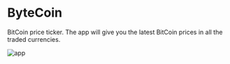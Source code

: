 # ByteCoin
BitCoin price ticker. The app will give you the latest BitCoin prices in all the traded currencies.

![app](https://user-images.githubusercontent.com/112546397/200270677-7c7eb08f-59a8-4207-a96d-53a5311865bc.png "app")
